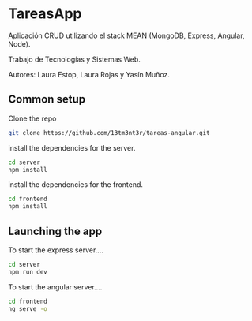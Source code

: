 # TareasApp
Aplicación CRUD utilizando el stack MEAN (MongoDB, Express, Angular, Node). 

Trabajo de Tecnologías y Sistemas Web.

Autores: Laura Estop, Laura Rojas y Yasín Muñoz.
## Common setup

Clone the repo 

```bash
git clone https://github.com/13tm3nt3r/tareas-angular.git
```
install the dependencies for the server.

```bash
cd server
npm install
```
install the dependencies for the frontend.

```bash
cd frontend
npm install
``````
## Launching the app
To start the express server....

```bash
cd server
npm run dev
```

To start the angular server....

```bash
cd frontend
ng serve -o
```
